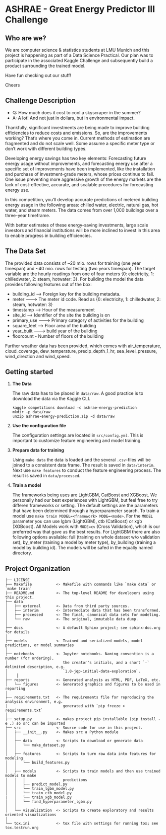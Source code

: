 ASHRAE - Great Energy Predictor III Challenge
====================================

Who are we?
-------------
We are computer science & statistics students at LMU Munich and this project is happening as part of a Data Science Practical. Our plan was to participate in the associated Kaggle Challenge and subsequently build a product surrounding the trained model.

Have fun checking out our stuff!

Cheers

Challenge Description
------------

- Q: How much does it cost to cool a skyscraper in the summer?
- A: A lot! And not just in dollars, but in environmental impact.

Thankfully, significant investments are being made to improve building efficiencies to reduce costs and emissions. So, are the improvements working? That’s where you come in. Current methods of estimation are fragmented and do not scale well. Some assume a specific meter type or don’t work with different building types.

Developing energy savings has two key elements: Forecasting future energy usage without improvements, and forecasting energy use after a specific set of improvements have been implemented, like the installation and purchase of investment-grade meters, whose prices continue to fall. One issue preventing more aggressive growth of the energy markets are the lack of cost-effective, accurate, and scalable procedures for forecasting energy use.

In this competition, you’ll develop accurate predictions of metered building energy usage in the following areas: chilled water, electric, natural gas, hot water, and steam meters. The data comes from over 1,000 buildings over a three-year timeframe.

With better estimates of these energy-saving investments, large scale investors and financial institutions will be more inclined to invest in this area to enable progress in building efficiencies.

The Data Set
---------------

The provided data consists of ~20 mio. rows for training (one year timespan) and ~40 mio. rows for testing (two years timespan). The target variable are the hourly readings from one of four meters {0: electricity, 1: chilledwater, 2: steam, hotwater: 3}. For building the model the data provides following features out of the box:


- building_id --> Foreign key for the building metadata.
- meter ---> The meter id code. Read as {0: electricity, 1: chilledwater, 2: steam, hotwater: 3}
- timestamp --> Hour of the measurement
- site_id --> Identifier of the site the building is on
- primary_use ---> Primary category of activities for the building 
- square_feet --> Floor area of the building
- year_built ---> build year of the building
- floorcount - Number of floors of the building

Further weather data has been provided, which comes with air_temperature, cloud_coverage, dew_temperature, precip_depth_1_hr, sea_level_pressure, wind_direction and wind_speed.

Getting started
---------------

1. **The Data**

   The raw data has to be placed in `data/raw`. A good practice is to download the data via the Kaggle CLI.
    ```
    kaggle competitions download -c ashrae-energy-prediction
    mkdir -p data/raw
    unzip ashrae-energy-prediction.zip -d data/raw
    ```

2. **Use the configuration file**

   The configuration settings are located in `src/config.yml`. This is important to customize feature engineering and model training.

3. **Prepare data for training**

   Using `make data` the data is loaded and the several `.csv`-files will be joined to a consistent data frame. The result is saved in `data/interim`.
   Next use `make features` to conduct the feature engineering process. The result is saved in `data/processed`.

4. **Train a model**

   The frameworks being uses are LightGBM, CatBoost and XGBoost. We personally had our best experiences with LightGBM, but feel free to try differen frameworks or setting. The default settings are the parameters that have been determined through a hyperparameter search.
   To train a model use `make train MODEL=<framework> MODE=<mode>`. For the `MODEL` parameter you can use lgbm (LightGBM), ctb (CatBoost) or xgb (XGBoost). All Models work with `MODE=cv` (Cross Validation), which is our preferred way that gave us the best results. For LightGBM there are also following options available: full (training on whole dataset w/o validation set), by_meter (training a model by meter type), by_building (training a model by building id).
   The models will be safed in the equally named directory.


Project Organization
------------

    ├── LICENSE
    ├── Makefile           <- Makefile with commands like `make data` or `make train`
    ├── README.md          <- The top-level README for developers using this project.
    ├── data
    │   ├── external       <- Data from third party sources.
    │   ├── interim        <- Intermediate data that has been transformed.
    │   ├── processed      <- The final, canonical data sets for modeling.
    │   └── raw            <- The original, immutable data dump.
    │
    ├── docs               <- A default Sphinx project; see sphinx-doc.org for details
    │
    ├── models             <- Trained and serialized models, model predictions, or model summaries
    │
    ├── notebooks          <- Jupyter notebooks. Naming convention is a number (for ordering),
    │                         the creator's initials, and a short `-` delimited description, e.g.
    │                         `1.0-jqp-initial-data-exploration`.
    │    │
    ├── reports            <- Generated analysis as HTML, PDF, LaTeX, etc.
    │   └── figures        <- Generated graphics and figures to be used in reporting
    │
    ├── requirements.txt   <- The requirements file for reproducing the analysis environment, e.g.
    │                         generated with `pip freeze > requirements.txt`
    │
    ├── setup.py           <- makes project pip installable (pip install -e .) so src can be imported
    ├── src                <- Source code for use in this project.
    │   ├── __init__.py    <- Makes src a Python module
    │   │
    │   ├── data           <- Scripts to download or generate data
    │   │   └── make_dataset.py
    │   │
    │   ├── features       <- Scripts to turn raw data into features for modeling
    │   │   └── build_features.py
    │   │
    │   ├── models         <- Scripts to train models and then use trained models to make
    │   │   │                 predictions
    │   │   ├── predict_model.py
    │   │   └── train_lgbm_model.py
    │   │   └── train_ctb_model.py
    |   │   └── train_xgb_model.py
    │   │   └── find_hyperparameter_lgbm.py
    │   │
    │   └── visualization  <- Scripts to create exploratory and results oriented visualizations
    │
    └── tox.ini            <- tox file with settings for running tox; see tox.testrun.org

